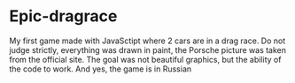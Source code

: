 # Epic-dragrace
My first game made with JavaSctipt where 2 cars are in a drag race. Do not judge strictly, everything was drawn in paint, the Porsche picture was taken from the official site. The goal was not beautiful graphics, but the ability of the code to work. And yes, the game is in Russian

